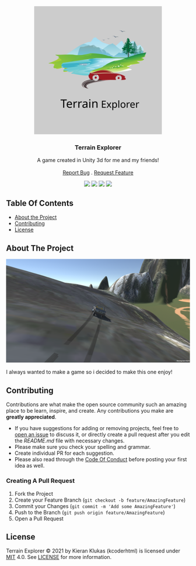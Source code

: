 <br/>
<p align="center">
  <a href="https://github.com/Kcoderhtml/TerrainExplorer">
    <img src="https://github.com/kcoderhtml/TerrainExplorer/blob/master/images/terrainexplorerlogo.svg" alt="Logo" width="350" height="350">
  </a>

  <h3 align="center">Terrain Explorer</h3>

  <p align="center">
    A game created in Unity 3d for me and my friends!
    <br/>
    <br/>
    <a href="https://github.com/Kcoderhtml/TerrainExplorer/issues">Report Bug</a>
    .
    <a href="https://github.com/Kcoderhtml/TerrainExplorer/issues">Request Feature</a>
  </p>
</p>

  <p align="center">
    <img src="https://img.shields.io/github/downloads/Kcoderhtml/TerrainExplorer/total"> 
    <img src="https://img.shields.io/github/contributors/Kcoderhtml/TerrainExplorer?color=dark-green"> <img src="https://img.shields.io/github/forks/Kcoderhtml/TerrainExplorer?style=social"> 
    <img src="https://img.shields.io/github/issues/Kcoderhtml/TerrainExplorer">
  </p>
  
## Table Of Contents

* [About the Project](#about-the-project)
* [Contributing](#contributing)
* [License](#license)

## About The Project

![Screen Shot](images/terrainexplorerbackgrounds2.png)

I always wanted to make a game so i decided to make this one enjoy!

## Contributing

Contributions are what make the open source community such an amazing place to be learn, inspire, and create. Any contributions you make are **greatly appreciated**.
* If you have suggestions for adding or removing projects, feel free to [open an issue](https://github.com/Kcoderhtml/TerrainExplorer/issues/new) to discuss it, or directly create a pull request after you edit the *README.md* file with necessary changes.
* Please make sure you check your spelling and grammar.
* Create individual PR for each suggestion.
* Please also read through the [Code Of Conduct](https://github.com/Kcoderhtml/TerrainExplorer/blob/main/CODE_OF_CONDUCT.md) before posting your first idea as well.

### Creating A Pull Request

1. Fork the Project
2. Create your Feature Branch (`git checkout -b feature/AmazingFeature`)
3. Commit your Changes (`git commit -m 'Add some AmazingFeature'`)
4. Push to the Branch (`git push origin feature/AmazingFeature`)
5. Open a Pull Request

## License

Terrain Explorer © 2021 by Kieran Klukas (kcoderhtml) is licensed under [MIT](https://mit-license.org/) 4.0. See [LICENSE](https://github.com/Kcoderhtml/TerrainExplorer/blob/master/LICENSE.md) for more information.
